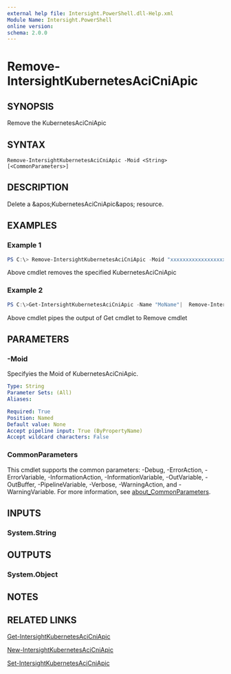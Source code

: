```yaml
---
external help file: Intersight.PowerShell.dll-Help.xml
Module Name: Intersight.PowerShell
online version:
schema: 2.0.0
---
```


# Remove-IntersightKubernetesAciCniApic

## SYNOPSIS
Remove the KubernetesAciCniApic

## SYNTAX

```
Remove-IntersightKubernetesAciCniApic -Moid <String> [<CommonParameters>]
```

## DESCRIPTION
Delete a &amp;apos;KubernetesAciCniApic&amp;apos; resource.

## EXAMPLES

### Example 1
```powershell
PS C:\> Remove-IntersightKubernetesAciCniApic -Moid "xxxxxxxxxxxxxxxxxxxxxxxxxxx"
```
Above cmdlet removes the specified KubernetesAciCniApic 

### Example 2
```powershell
PS C:\>Get-IntersightKubernetesAciCniApic -Name "MoName"|  Remove-IntersightKubernetesAciCniApic
```
Above cmdlet pipes the output of Get cmdlet to Remove cmdlet

## PARAMETERS

### -Moid
Specifyies the Moid of KubernetesAciCniApic.

```yaml
Type: String
Parameter Sets: (All)
Aliases:

Required: True
Position: Named
Default value: None
Accept pipeline input: True (ByPropertyName)
Accept wildcard characters: False
```

### CommonParameters
This cmdlet supports the common parameters: -Debug, -ErrorAction, -ErrorVariable, -InformationAction, -InformationVariable, -OutVariable, -OutBuffer, -PipelineVariable, -Verbose, -WarningAction, and -WarningVariable. For more information, see [about_CommonParameters](http://go.microsoft.com/fwlink/?LinkID=113216).

## INPUTS

### System.String

## OUTPUTS

### System.Object
## NOTES

## RELATED LINKS

[Get-IntersightKubernetesAciCniApic](./Get-IntersightKubernetesAciCniApic.md)

[New-IntersightKubernetesAciCniApic](./New-IntersightKubernetesAciCniApic.md)

[Set-IntersightKubernetesAciCniApic](./Set-IntersightKubernetesAciCniApic.md)

